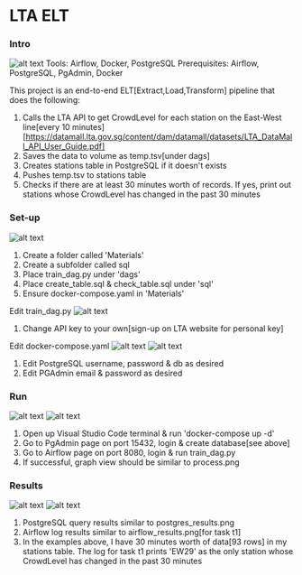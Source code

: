 # LTA ELT

### Intro
![alt text](https://github.com/kwquan/LTA/blob/main/process.png)
Tools: Airflow, Docker, PostgreSQL
Prerequisites:
Airflow, PostgreSQL, PgAdmin, Docker

This project is an end-to-end ELT[Extract,Load,Transform] pipeline that does the following:
1) Calls the LTA API to get CrowdLevel for each station on the East-West line[every 10 minutes] [https://datamall.lta.gov.sg/content/dam/datamall/datasets/LTA_DataMall_API_User_Guide.pdf]
2) Saves the data to volume as temp.tsv[under dags]
3) Creates stations table in PostgreSQL if it doesn't exists
4) Pushes temp.tsv to stations table
5) Checks if there are at least 30 minutes worth of records. If yes, print out stations whose CrowdLevel has changed in the past 30 minutes

### Set-up

![alt text](https://github.com/kwquan/LTA/blob/main/folders.png)
1) Create a folder called 'Materials'
2) Create a subfolder called sql
3) Place train_dag.py under 'dags'
4) Place create_table.sql & check_table.sql under 'sql'
5) Ensure docker-compose.yaml in 'Materials'

Edit train_dag.py
![alt text](https://github.com/kwquan/LTA/blob/main/api_key.png)
1) Change API key to your own[sign-up on LTA website for personal key]

Edit docker-compose.yaml
![alt text](https://github.com/kwquan/LTA/blob/main/docker_compose_1.png)
![alt text](https://github.com/kwquan/LTA/blob/main/docker_compose_2.png)
1) Edit PostgreSQL username, password & db as desired
2) Edit PGAdmin email & password as desired

### Run
![alt text](https://github.com/kwquan/LTA/blob/main/create_db_1.png)
![alt text](https://github.com/kwquan/LTA/blob/main/create_db_2.png)

1) Open up Visual Studio Code terminal & run 'docker-compose up -d'
2) Go to PgAdmin page on port 15432, login & create database[see above]
3) Go to Airflow page on port 8080, login & run train_dag.py
4) If successful, graph view should be similar to process.png

### Results
![alt text](https://github.com/kwquan/LTA/blob/main/postgres_results.png)
![alt text](https://github.com/kwquan/LTA/blob/main/airflow_results.png)

1) PostgreSQL query results similar to postgres_results.png
2) Airflow log results similar to airflow_results.png[for task t1]
3) In the examples above, I have 30 minutes worth of data[93 rows] in my stations table. The log for task t1 prints 'EW29' as the only station whose 
CrowdLevel has changed in the past 30 minutes
